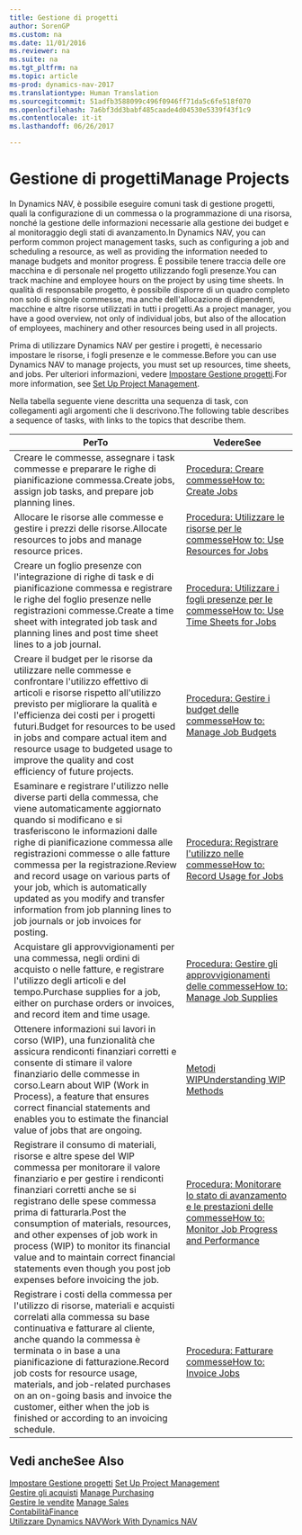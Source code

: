 ```yaml
---
title: Gestione di progetti
author: SorenGP
ms.custom: na
ms.date: 11/01/2016
ms.reviewer: na
ms.suite: na
ms.tgt_pltfrm: na
ms.topic: article
ms-prod: dynamics-nav-2017
ms.translationtype: Human Translation
ms.sourcegitcommit: 51adfb3588099c496f0946ff71da5c6fe518f070
ms.openlocfilehash: 7a6bf3dd3babf485caade4d04530e5339f43f1c9
ms.contentlocale: it-it
ms.lasthandoff: 06/26/2017

---
```


# <a name="manage-projects"></a><span data-ttu-id="e78a7-102">Gestione di progetti</span><span class="sxs-lookup"><span data-stu-id="e78a7-102">Manage Projects</span></span>
<span data-ttu-id="e78a7-103">In Dynamics NAV, è possibile eseguire comuni task di gestione progetti, quali la configurazione di un commessa o la programmazione di una risorsa, nonché la gestione delle informazioni necessarie alla gestione dei budget e al monitoraggio degli stati di avanzamento.</span><span class="sxs-lookup"><span data-stu-id="e78a7-103">In Dynamics NAV, you can perform common project management tasks, such as configuring a job and scheduling a resource, as well as providing the information needed to manage budgets and monitor progress.</span></span> <span data-ttu-id="e78a7-104">È possibile tenere traccia delle ore macchina e di personale nel progetto utilizzando fogli presenze.</span><span class="sxs-lookup"><span data-stu-id="e78a7-104">You can track machine and employee hours on the project by using time sheets.</span></span> <span data-ttu-id="e78a7-105">In qualità di responsabile progetto, è possibile disporre di un quadro completo non solo di singole commesse, ma anche dell'allocazione di dipendenti, macchine e altre risorse utilizzati in tutti i progetti.</span><span class="sxs-lookup"><span data-stu-id="e78a7-105">As a project manager, you have a good overview, not only of individual jobs, but also of the allocation of employees, machinery and other resources being used in all projects.</span></span>

<span data-ttu-id="e78a7-106">Prima di utilizzare Dynamics NAV per gestire i progetti, è necessario impostare le risorse, i fogli presenze e le commesse.</span><span class="sxs-lookup"><span data-stu-id="e78a7-106">Before you can use Dynamics NAV to manage projects, you must set up resources, time sheets, and jobs.</span></span> <span data-ttu-id="e78a7-107">Per ulteriori informazioni, vedere [Impostare Gestione progetti](projects-setup-projects.md).</span><span class="sxs-lookup"><span data-stu-id="e78a7-107">For more information, see [Set Up Project Management](projects-setup-projects.md).</span></span>  

<span data-ttu-id="e78a7-108">Nella tabella seguente viene descritta una sequenza di task, con collegamenti agli argomenti che li descrivono.</span><span class="sxs-lookup"><span data-stu-id="e78a7-108">The following table describes a sequence of tasks, with links to the topics that describe them.</span></span>

|<span data-ttu-id="e78a7-109">Per</span><span class="sxs-lookup"><span data-stu-id="e78a7-109">To</span></span> |<span data-ttu-id="e78a7-110">Vedere</span><span class="sxs-lookup"><span data-stu-id="e78a7-110">See</span></span> |
|---|----|
|<span data-ttu-id="e78a7-111">Creare le commesse, assegnare i task commesse e preparare le righe di pianificazione commessa.</span><span class="sxs-lookup"><span data-stu-id="e78a7-111">Create jobs, assign job tasks, and prepare job planning lines.</span></span>|[<span data-ttu-id="e78a7-112">Procedura: Creare commesse</span><span class="sxs-lookup"><span data-stu-id="e78a7-112">How to: Create Jobs</span></span>](projects-how-create-jobs.md)|
|<span data-ttu-id="e78a7-113">Allocare le risorse alle commesse e gestire i prezzi delle risorse.</span><span class="sxs-lookup"><span data-stu-id="e78a7-113">Allocate resources to jobs and manage resource prices.</span></span>|[<span data-ttu-id="e78a7-114">Procedura: Utilizzare le risorse per le commesse</span><span class="sxs-lookup"><span data-stu-id="e78a7-114">How to: Use Resources for Jobs</span></span>](projects-how-use-resources.md)|
|<span data-ttu-id="e78a7-115">Creare un foglio presenze con l'integrazione di righe di task e di pianificazione commessa e registrare le righe del foglio presenze nelle registrazioni commesse.</span><span class="sxs-lookup"><span data-stu-id="e78a7-115">Create a time sheet with integrated job task and planning lines and post time sheet lines to a job journal.</span></span>|[<span data-ttu-id="e78a7-116">Procedura: Utilizzare i fogli presenze per le commesse</span><span class="sxs-lookup"><span data-stu-id="e78a7-116">How to: Use Time Sheets for Jobs</span></span>](projects-how-use-time-sheets.md)|
|<span data-ttu-id="e78a7-117">Creare il budget per le risorse da utilizzare nelle commesse e confrontare l'utilizzo effettivo di articoli e risorse rispetto all'utilizzo previsto per migliorare la qualità e l'efficienza dei costi per i progetti futuri.</span><span class="sxs-lookup"><span data-stu-id="e78a7-117">Budget for resources to be used in jobs and compare actual item and resource usage to budgeted usage to improve the quality and cost efficiency of future projects.</span></span>|[<span data-ttu-id="e78a7-118">Procedura: Gestire i budget delle commesse</span><span class="sxs-lookup"><span data-stu-id="e78a7-118">How to: Manage Job Budgets</span></span>](projects-how-manage-budgets.md)|
|<span data-ttu-id="e78a7-119">Esaminare e registrare l'utilizzo nelle diverse parti della commessa, che viene automaticamente aggiornato quando si modificano e si trasferiscono le informazioni dalle righe di pianificazione commessa alle registrazioni commesse o alle fatture commessa per la registrazione.</span><span class="sxs-lookup"><span data-stu-id="e78a7-119">Review and record usage on various parts of your job, which is automatically updated as you modify and transfer information from job planning lines to job journals or job invoices for posting.</span></span>|[<span data-ttu-id="e78a7-120">Procedura: Registrare l'utilizzo nelle commesse</span><span class="sxs-lookup"><span data-stu-id="e78a7-120">How to: Record Usage for Jobs</span></span>](projects-how-record-job-usage.md)|
|<span data-ttu-id="e78a7-121">Acquistare gli approvvigionamenti per una commessa, negli ordini di acquisto o nelle fatture, e registrare l'utilizzo degli articoli e del tempo.</span><span class="sxs-lookup"><span data-stu-id="e78a7-121">Purchase supplies for a job, either on purchase orders or invoices, and record item and time usage.</span></span>|[<span data-ttu-id="e78a7-122">Procedura: Gestire gli approvvigionamenti delle commesse</span><span class="sxs-lookup"><span data-stu-id="e78a7-122">How to: Manage Job Supplies</span></span>](projects-how-manage-project-supplies.md)|
|<span data-ttu-id="e78a7-123">Ottenere informazioni sui lavori in corso (WIP), una funzionalità che assicura rendiconti finanziari corretti e consente di stimare il valore finanziario delle commesse in corso.</span><span class="sxs-lookup"><span data-stu-id="e78a7-123">Learn about WIP (Work in Process), a feature that ensures correct financial statements and enables you to estimate the financial value of jobs that are ongoing.</span></span>|[<span data-ttu-id="e78a7-124">Metodi WIP</span><span class="sxs-lookup"><span data-stu-id="e78a7-124">Understanding WIP Methods</span></span>](projects-understanding-wip.md)|
|<span data-ttu-id="e78a7-125">Registrare il consumo di materiali, risorse e altre spese del WIP commessa per monitorare il valore finanziario e per gestire i rendiconti finanziari corretti anche se si registrano delle spese commessa prima di fatturarla.</span><span class="sxs-lookup"><span data-stu-id="e78a7-125">Post the consumption of materials, resources, and other expenses of job work in process (WIP) to monitor its financial value and to maintain correct financial statements even though you post job expenses before invoicing the job.</span></span>|[<span data-ttu-id="e78a7-126">Procedura: Monitorare lo stato di avanzamento e le prestazioni delle commesse</span><span class="sxs-lookup"><span data-stu-id="e78a7-126">How to: Monitor Job Progress and Performance</span></span>](projects-how-monitor-progress-performance.md)|
|<span data-ttu-id="e78a7-127">Registrare i costi della commessa per l'utilizzo di risorse, materiali e acquisti correlati alla commessa su base continuativa e fatturare al cliente, anche quando la commessa è terminata o in base a una pianificazione di fatturazione.</span><span class="sxs-lookup"><span data-stu-id="e78a7-127">Record job costs for resource usage, materials, and job-related purchases on an on-going basis and invoice the customer, either when the job is finished or according to an invoicing schedule.</span></span>|[<span data-ttu-id="e78a7-128">Procedura: Fatturare commesse</span><span class="sxs-lookup"><span data-stu-id="e78a7-128">How to: Invoice Jobs</span></span>](projects-how-invoice-jobs.md)|

## <a name="see-also"></a><span data-ttu-id="e78a7-129">Vedi anche</span><span class="sxs-lookup"><span data-stu-id="e78a7-129">See Also</span></span>
<span data-ttu-id="e78a7-130">[Impostare Gestione progetti](projects-setup-projects.md)  </span><span class="sxs-lookup"><span data-stu-id="e78a7-130">[Set Up Project Management](projects-setup-projects.md)  </span></span>  
<span data-ttu-id="e78a7-131">[Gestire gli acquisti](purchasing-manage-purchasing.md)       </span><span class="sxs-lookup"><span data-stu-id="e78a7-131">[Manage Purchasing](purchasing-manage-purchasing.md)       </span></span>  
<span data-ttu-id="e78a7-132">[Gestire le vendite](sales-manage-sales.md)  </span><span class="sxs-lookup"><span data-stu-id="e78a7-132">[Manage Sales](sales-manage-sales.md)  </span></span>  
[<span data-ttu-id="e78a7-133">Contabilità</span><span class="sxs-lookup"><span data-stu-id="e78a7-133">Finance</span></span>](finance-setup.md)  
[<span data-ttu-id="e78a7-134">Utilizzare Dynamics NAV</span><span class="sxs-lookup"><span data-stu-id="e78a7-134">Work With Dynamics NAV</span></span>](ui-work-product.md)  

